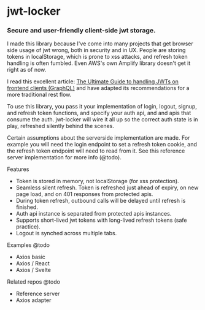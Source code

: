 # jwt-locker

### Secure and user-friendly client-side jwt storage.

I made this library because I've come into many projects that get browser side usage of jwt wrong, both in security and in UX. People are storing tokens in localStorage, which is prone to xss attacks, and refresh token handling is often fumbled. Even AWS's own Amplify library doesn't get it right as of now.

I read this excellent article: [The Ultimate Guide to handling JWTs on frontend clients (GraphQL)](https://hasura.io/blog/best-practices-of-using-jwt-with-graphql) and have adapted its recommendations for a more traditional rest flow.

To use this library, you pass it your implementation of login, logout, signup, and refresh token functions, and specify your auth api, and and apis that consume the auth. jwt-locker will wire it all up so the correct auth state is in play, refreshed silently behind the scenes.

Certain assumptions about the serverside implementation are made. For example you will need the login endpoint to set a refresh token cookie, and the refresh token endpoint will need to read from it. See this reference server implementation for more info (@todo).

Features

- Token is stored in memory, not localStorage (for xss protection).
- Seamless silent refresh. Token is refreshed just ahead of expiry, on new page load, and on 401 responses from protected apis.
- During token refresh, outbound calls will be delayed until refresh is finished.
- Auth api instance is separated from protected apis instances.
- Supports short-lived jwt tokens with long-lived refresh tokens (safe practice).
- Logout is synched across multiple tabs.

Examples @todo

- Axios basic
- Axios / React
- Axios / Svelte

Related repos @todo

- Reference server
- Axios adapter
